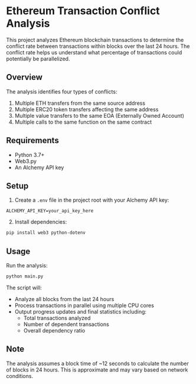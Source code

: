 # Ethereum Transaction Conflict Analysis

This project analyzes Ethereum blockchain transactions to determine the conflict rate between transactions within blocks over the last 24 hours. The conflict rate helps us understand what percentage of transactions could potentially be parallelized.

## Overview

The analysis identifies four types of conflicts:
1. Multiple ETH transfers from the same source address
2. Multiple ERC20 token transfers affecting the same address
3. Multiple value transfers to the same EOA (Externally Owned Account)
4. Multiple calls to the same function on the same contract

## Requirements

- Python 3.7+
- Web3.py
- An Alchemy API key

## Setup

1. Create a `.env` file in the project root with your Alchemy API key:
```
ALCHEMY_API_KEY=your_api_key_here
```

2. Install dependencies:
```bash
pip install web3 python-dotenv
```

## Usage

Run the analysis:
```bash
python main.py
```

The script will:
- Analyze all blocks from the last 24 hours
- Process transactions in parallel using multiple CPU cores
- Output progress updates and final statistics including:
  - Total transactions analyzed
  - Number of dependent transactions
  - Overall dependency ratio

## Note

The analysis assumes a block time of ~12 seconds to calculate the number of blocks in 24 hours. This is approximate and may vary based on network conditions.